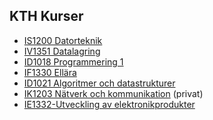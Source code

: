 <!--

### Hi there 👋

**viktorbjo/viktorbjo** is a ✨ _special_ ✨ repository because its `README.md` (this file) appears on your GitHub profile.

Here are some ideas to get you started:

- 🔭 I’m currently working on ...
- 🌱 I’m currently learning ...
- 👯 I’m looking to collaborate on ...
- 🤔 I’m looking for help with ...
- 💬 Ask me about ...
- 📫 How to reach me: ...
- 😄 Pronouns: ...
- ⚡ Fun fact: ...
-->

## KTH Kurser

- [IS1200 Datorteknik](https://github.com/viktorbjo/IS1200)
- [IV1351 Datalagring](https://github.com/viktorbjo/IV1351)
- [ID1018 Programmering 1](https://github.com/viktorbjo/ID1018)
- [IF1330 Ellära](https://github.com/viktorbjo/if1330)
- [ID1021 Algoritmer och datastrukturer](https://github.com/viktorbjo/ID1021)
- [IK1203 Nätverk och kommunikation](https://github.com/viktorbjo) (privat)
- [IE1332-Utveckling av elektronikprodukter](https://github.com/viktorbjo/IE1332)

